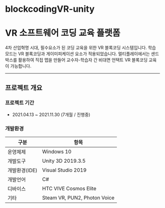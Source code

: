 # blockcodingVR-unity
# VR 소프트웨어 코딩 교육 플랫폼

4차 산업혁명 시대, 필수요소가 된 코딩 교육을 위한 VR 블록코딩 시스템입니다.
학습모드는 VR 블록코딩과 게이미피케이션 요소가 적용되었습니다.
멀티플레이에서는 샌드박스를 활용하여 직접 맵을 만들어 교수자-학습자 간 비대면 언택트 VR 블록코딩 교육이 가능합니다.

------
## 프로젝트 개요

### 프로젝트 기간

* 2021.04.13 ~ 2021.11.30 (7개월 / 진행중)

### 개발환경

| 구분 | 항목 |
| ------ | ------ |
| 운영체제 | Windows 10 |
| 개발도구 | Unity 3D 2019.3.5 |
| 개발환경(IDE) | Visual Studio 2019 |
| 개발언어 | C# |
| 디바이스 | HTC VIVE Cosmos Elite |
| 기타 | Steam VR, PUN2, Photon Voice |
